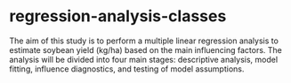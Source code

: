 # regression-analysis-classes
The aim of this study is to perform a multiple linear regression analysis to estimate soybean yield (kg/ha) based on the main influencing factors. The analysis will be divided into four main stages: descriptive analysis, model fitting, influence diagnostics, and testing of model assumptions.
